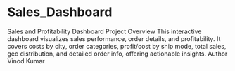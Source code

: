 # Sales_Dashboard
Sales and Profitability Dashboard Project Overview This interactive dashboard visualizes sales performance, order details, and profitability. It covers costs by city, order categories, profit/cost by ship mode, total sales, geo distribution, and detailed order info, offering actionable insights.  Author Vinod Kumar
